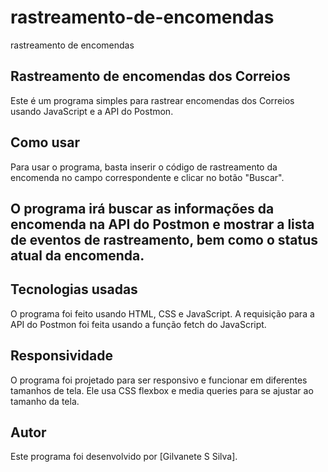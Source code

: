 # rastreamento-de-encomendas
rastreamento de encomendas
## Rastreamento de encomendas dos Correios
Este é um programa simples para rastrear encomendas dos Correios usando JavaScript e a API do Postmon.

## Como usar
Para usar o programa, basta inserir o código de rastreamento da encomenda no campo correspondente e clicar no botão "Buscar".

## O programa irá buscar as informações da encomenda na API do Postmon e mostrar a lista de eventos de rastreamento, bem como o status atual da encomenda.

## Tecnologias usadas
O programa foi feito usando HTML, CSS e JavaScript. A requisição para a API do Postmon foi feita usando a função fetch do JavaScript.

## Responsividade
O programa foi projetado para ser responsivo e funcionar em diferentes tamanhos de tela. Ele usa CSS flexbox e media queries para se ajustar ao tamanho da tela.

## Autor
Este programa foi desenvolvido por [Gilvanete S Silva].
